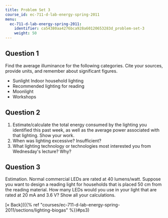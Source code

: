 ```yaml
---
title: Problem Set 3
course_id: ec-711-d-lab-energy-spring-2011
menu:
  ec-711-d-lab-energy-spring-2011:
    identifier: ca54380aa4276bca928a60120653283d_problem-set-3
    weight: 50
---
```

Question 1
----------

Find the average illuminance for the following categories. Cite your sources, provide units, and remember about significant figures.

*   Sunlight Indoor household lighting
*   Recommended lighting for reading
*   Moonlight
*   Workshops

Question 2
----------

1.  Estimate/calculate the total energy consumed by the lighting you identified this past week, as well as the average power associated with that lighting. Show your work.
2.  When was lighting excessive? Insufficient?
3.  What lighting technology or technologies most interested you from Wednesday's lecture? Why?

Question 3
----------

Estimation. Normal commercial LEDs are rated at 40 lumens/watt. Suppose you want to design a reading light for households that is placed 50 cm from the reading material. How many LEDs would you use in your light that are rated at 20 mA and 3.6 V? Show all your calculations.

[« Back]({{% ref "courses/ec-711-d-lab-energy-spring-2011/sections/lighting-biogas" %}}#ps3)